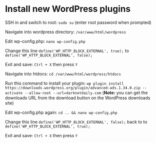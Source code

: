 # Install new WordPress plugins

SSH in and switch to root: `sudo su` (enter root password when prompted)

Navigate into wordpress directory: `/var/www/html/wordpress`

Edit wp-config.php: `nano wp-config.php`

Change this line `define('WP_HTTP_BLOCK_EXTERNAL', true);` to `define('WP_HTTP_BLOCK_EXTERNAL', false);` 

Exit and save: `Ctrl + X` then press `Y`

Navigate into htdocs: `cd /var/www/html/wordpress/htdocs`

Run this command to install your plugin: `wp plugin install https://downloads.wordpress.org/plugin/advanced-ads.1.34.0.zip --activate --allow-root --url=darknetdaily.com` (**Note:** you can get the downloads URL from the download button on the WordPress downloads site)

Edit wp-config.php again: `cd .. && nano wp-config.php`

Change this line `define('WP_HTTP_BLOCK_EXTERNAL', false);` back to to `define('WP_HTTP_BLOCK_EXTERNAL', true);` 

Exit and save: `Ctrl + X` then press `Y`
